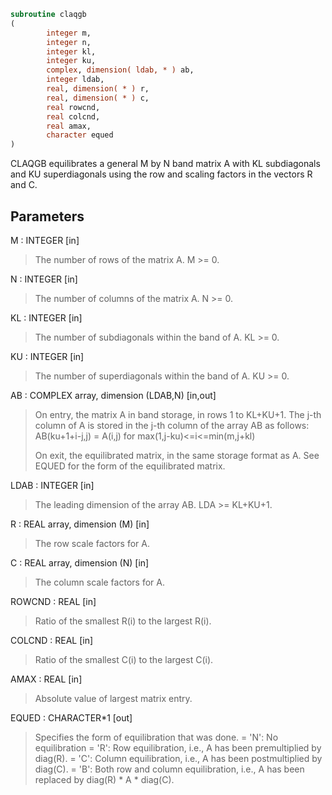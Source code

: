 ```fortran
subroutine claqgb
(
        integer m,
        integer n,
        integer kl,
        integer ku,
        complex, dimension( ldab, * ) ab,
        integer ldab,
        real, dimension( * ) r,
        real, dimension( * ) c,
        real rowcnd,
        real colcnd,
        real amax,
        character equed
)
```

CLAQGB equilibrates a general M by N band matrix A with KL
subdiagonals and KU superdiagonals using the row and scaling factors
in the vectors R and C.

## Parameters
M : INTEGER [in]
> The number of rows of the matrix A.  M >= 0.

N : INTEGER [in]
> The number of columns of the matrix A.  N >= 0.

KL : INTEGER [in]
> The number of subdiagonals within the band of A.  KL >= 0.

KU : INTEGER [in]
> The number of superdiagonals within the band of A.  KU >= 0.

AB : COMPLEX array, dimension (LDAB,N) [in,out]
> On entry, the matrix A in band storage, in rows 1 to KL+KU+1.
> The j-th column of A is stored in the j-th column of the
> array AB as follows:
> AB(ku+1+i-j,j) = A(i,j) for max(1,j-ku)<=i<=min(m,j+kl)
> 
> On exit, the equilibrated matrix, in the same storage format
> as A.  See EQUED for the form of the equilibrated matrix.

LDAB : INTEGER [in]
> The leading dimension of the array AB.  LDA >= KL+KU+1.

R : REAL array, dimension (M) [in]
> The row scale factors for A.

C : REAL array, dimension (N) [in]
> The column scale factors for A.

ROWCND : REAL [in]
> Ratio of the smallest R(i) to the largest R(i).

COLCND : REAL [in]
> Ratio of the smallest C(i) to the largest C(i).

AMAX : REAL [in]
> Absolute value of largest matrix entry.

EQUED : CHARACTER*1 [out]
> Specifies the form of equilibration that was done.
> = 'N':  No equilibration
> = 'R':  Row equilibration, i.e., A has been premultiplied by
> diag(R).
> = 'C':  Column equilibration, i.e., A has been postmultiplied
> by diag(C).
> = 'B':  Both row and column equilibration, i.e., A has been
> replaced by diag(R) * A * diag(C).
